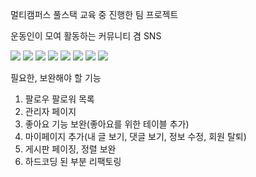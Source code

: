 멀티캠퍼스 풀스택 교육 중 진행한 팀 프로젝트

운동인이 모여 활동하는 커뮤니티 겸 SNS

   <img src="https://img.shields.io/badge/html5-E34F26?style=flat&logo=html5&logoColor=white"/> <img src="https://img.shields.io/badge/css3-1572B6?style=flat&logo=css3&logoColor=white"/> <img src="https://img.shields.io/badge/JavaScript-F7DF1E?style=flat&logo=JavaScript&logoColor=white"/> <img src="https://img.shields.io/badge/spring-6DB33F?style=flat&logo=spring&logoColor=white"/>
   <img src="https://img.shields.io/badge/jquery-0769AD?style=flat&logo=jquery&logoColor=white"/> <img src="https://img.shields.io/badge/gravatar-1E8CBE?style=flat&logo=gravatar&logoColor=white"/>
   <img src="https://img.shields.io/badge/bootstrap-7952B3?style=flat&logo=bootstrap&logoColor=white"/> <img src="https://img.shields.io/badge/mysql-4479A1?style=flat&logo=mysql&logoColor=white"/>

필요한, 보완해야 할 기능
1. 팔로우 팔로워 목록
2. 관리자 페이지
3. 좋아요 기능 보완(좋아요를 위한 테이블 추가)
4. 마이페이지 추가(내 글 보기, 댓글 보기, 정보 수정, 회원 탈퇴)
5. 게시판 페이징, 정렬 보완
6. 하드코딩 된 부분 리팩토링
